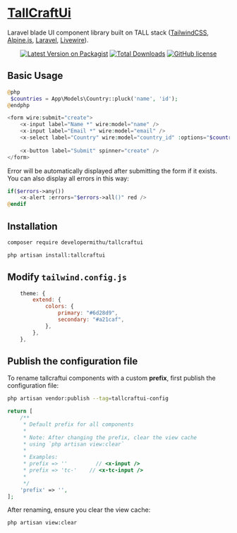 # [TallCraftUi](https://tallcraftui.developermithu.com)  

Laravel blade UI component library built on TALL stack ([TailwindCSS](https://tailwindcss.com), [Alpine.js](https://alpinejs.dev), [Laravel](https://laravel.com), [Livewire](https://livewire.laravel.com)).

<p align="center">
 <a href="https://packagist.org/packages/developermithu/tallcraftui"><img src="https://img.shields.io/packagist/v/developermithu/tallcraftui?style=flat-square" alt="Latest Version on Packagist"></a>
 <a href="https://packagist.org/packages/developermithu/tallcraftui"><img src="https://img.shields.io/packagist/dt/developermithu/tallcraftui?style=flat-square" alt="Total Downloads"></a>
 <a href="https://github.com/developermithu/tallcraftui?tab=MIT-1-ov-file"><img src="https://img.shields.io/github/license/developermithu/tallcraftui?style=flat-square" alt="GitHub license"></a>
</p>


## Basic Usage


```php
@php
 $countries = App\Models\Country::pluck('name', 'id');
@endphp

<form wire:submit="create">
    <x-input label="Name *" wire:model="name" />
    <x-input label="Email *" wire:model="email" />
    <x-select label="Country" wire:model="country_id" :options="$countries" />
    
    <x-button label="Submit" spinner="create" />
</form>
```

Error will be automatically displayed after submitting the form if it exists. You can also display all errors in this way:

```php
if($errors->any())
    <x-alert :errors="$errors->all()" red />
@endif
```

## Installation

```bash
composer require developermithu/tallcraftui

php artisan install:tallcraftui
```

## Modify `tailwind.config.js`

```js
    theme: {
        extend: {
            colors: {
                primary: "#6d28d9",
                secondary: "#a21caf",
            },
        },
    },
```


## Publish the configuration file

 To rename tallcraftui components with a custom **prefix**, first publish the configuration file:
 
```bash
php artisan vendor:publish --tag=tallcraftui-config
```

```php
return [
    /**
     * Default prefix for all components
     * 
     * Note: After changing the prefix, clear the view cache 
     * using `php artisan view:clear`
     *
     * Examples:
     * prefix => ''         // <x-input />
     * prefix => 'tc-'    // <x-tc-input />
     *
     */
    'prefix' => '',
];
```

After renaming, ensure you clear the view cache:

```bash
php artisan view:clear
```
